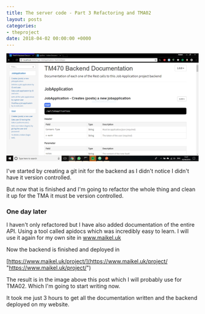 ```yaml
---
title: The server code - Part 3 Refactoring and TMA02
layout: posts
categories:
- theproject
date: 2018-04-02 00:00:00 +0000
---
```

![](/uploads/2018/04/02/Capture.PNG)

I've started by creating a git init for the backend as I didn't notice I didn't have it version controlled.

But now that is finished and I'm going to refactor the whole thing and clean it up for the TMA it must be version controlled.

### One day later

I haven't only refactored but I have also added documentation of the entire API. Using a tool called apidocs which was incredibly easy to learn. I will use it again for my own site in www.maikel.uk

Now the backend is finished and deployed in 

[https://www.maikel.uk/project/](https://www.maikel.uk/project/ "https://www.maikel.uk/project/")

The result is in the image above this post which I will probably use for TMA02. Which I'm going to start writing now. 

It took me just 3 hours to get all the documentation written and the backend deployed on my website. 